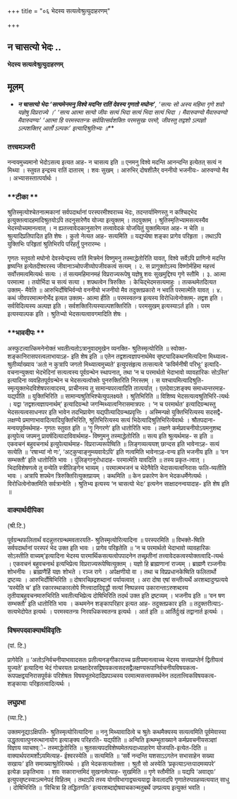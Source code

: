 +++
title = "०६ भेदस्य सत्यत्वेश्रुत्युदाहरणम्"

+++


## न चासत्यो भेदः ..

**भेदस्य सत्यत्वेश्रुत्युदाहरणम्**

## **मूलम्**

- ***न चासत्यो भेदः ‘सत्यमेनमनु विश्वे मदन्ति रातिं देवस्य गृणतो मघोनः’**, ‘सत्यः सो अस्य महिमा गृणे शवो यज्ञेषु विप्रराज्ये ।’ ‘सत्य आत्मा सत्यो जीवः सत्यं भिदा सत्यं भिदा सत्यं भिदा । मैवारुवण्यो मैवारुवण्यो मैवारुवण्यः’ ‘आत्मा हि परमस्वतन्त्रः सर्ववित्सर्वशक्तिः परमसुखः परमो, जीवस्तु तद्वशो ऽल्पज्ञो ऽल्पशक्तिर् आर्तो ऽल्पकः’ इत्यादिश्रुतिभ्यः ॥***

### **तत्त्वमञ्जरी**

नन्वयमुच्यमानो भेदोऽसत्य इत्यत आह- न चासत्य इति ॥ एनमनु विश्वे मदन्ति आनन्दन्ति इत्येतत् सत्यं न मिथ्या । स्तुवत इन्द्रस्य रातिं दातारम् । शवः सुखम् । आरुभिर् दोषशीलैर् वननीयो भजनीयः- आरुवण्यो मैव । अभ्यासस्तात्पर्यार्थः ।

### **टीका **

श्रुतिस्मृत्योश्चेतनात्मकानां सर्वपदार्थानां परस्परमीश्वराच्च भेदः, तदन्तर्यामिणस्तु न कश्चिद्भेद इत्युक्तत्वादहमादिश्रुतयोऽपि तदनुसारेणैव योज्या इत्युक्तम् । तदयुक्तम् । श्रुतिस्मृतिभ्यामसत्यस्यैव भेदस्योच्यमानत्वात् । न ह्यतत्त्वावेदकानुसारेण तत्त्वावेदकं योजयितुं युक्तमित्यत आह- न चेति ॥ श्रुत्यादिप्रतिपादित इति शेषः । कुतो नेत्यत आह- सत्यमिति ॥ यद्यप्येषा शङ्का प्रागेव परिहृता । तथाऽपि युक्तिभिः परिहृतां श्रुतिभिरपि परिहर्तुं पुनरारम्भः ।

गृणतः स्तुवतो मघोनो देवस्येन्द्रस्य रातिं मित्रमेनं विष्णुमनु तस्माद्धेतोरिति यावत्, विश्वे सर्वेऽपि प्राणिनो मदन्ति हृष्यन्ति
इत्येतदीश्वरस्य जीवानाञ्चोपजीव्योपजीवकत्वं सत्यम् । २. स प्रागुक्तोऽस्य विष्णोर्महिमा महत्त्वं सर्वोत्तमत्वमित्यर्थः सत्यः । तं सत्यमहिमानमहं विप्रराज्यरूपेषु यज्ञेषु शवः सुखमुद्दिश्य गृणे स्तौमि । ३. आत्मा परमात्मा । तयोर्भिदा च सत्यं सत्या । शपथत्वेन त्रिरुक्तिः । केचिद्भेदमसत्यमाहुः । तत्कथमेतदित्यत उक्तम्- मैवेति ॥ आरुभिर्दोषिभिर्वन्यो वननीयो भजनीयो मैव तदुक्तप्रकारो न भवति परमात्मेति यावत् । ४. कथं जीवपरमात्मनोर्भेद इत्यत उक्तम्- आत्मा हीति ॥ परमस्वतन्त्र इत्यस्य विरोधित्वेनोक्तम्- तद्वश इति । सर्वविदित्यस्य अल्पज्ञ इति । सर्वशक्तिरित्यस्याल्पशक्तिरिति । परमसुखम् इत्यस्याऽर्त इति । परम इत्यस्याल्पक इति । श्रुतिभ्यो भेदसत्यत्वावगमादिति शेषः ।

### **भावदीपः **

अस्फुटत्वात्किमनेनोक्तं भवतीत्यतोऽत्रानुवादमुखेन व्यनक्ति- श्रुतिस्मृत्योरिति ॥ स्वोक्त-शङ्कानिरासपरत्वलाभायाऽह- इति शेष इति ॥ एतेन तद्वशत्वज्ञापनार्थमेव सृष्ट्यादिकथनमित्यदिना मिथ्यात्व-श्रुतीर्व्याख्याय ‘अतो न कुत्रापि जगतो मिथ्यात्वमुच्यते’ इत्युपसंहृत्य तत्सत्यत्वे ‘कविर्मनीषी परिभूः’ इत्यादि-वचनान्युक्त्वा भेदभेदिनां सत्यत्वस्य पूर्वग्रन्थेन स्थापनात्, तथा ‘न च परमार्थतो भेदाभावो व्यावहारिकः सोऽस्ति’ इत्यादिना व्यवहितपूर्वग्रन्थेन च भेदसत्यत्वोक्तेः पुनरुक्तिरिति निरस्तम् । स यश्चायमित्यादिश्रुति-स्मृत्युक्तभेदविशेषपरत्वादस्य, प्राचीनस्य तु सामान्यपरत्वादिति तात्पर्यात् । एतदेवाऽशङ्क्य समाध्यन्तरमाह- यद्यपीति ॥ युक्तिभिरिति ॥ सामान्यश्रुतिभिश्चेत्युपलक्ष्यते । श्रुतिभिरिति ॥ विशिष्य भेदसत्यत्वश्रुतिभिरि-त्यर्थः । यद्वा ‘तद्वशत्वज्ञापनार्थम्’ इत्यादिग्रन्थो जगन्मिथ्यात्वनिरासमात्रपरः । ‘न च परमार्थत’ इत्यादिग्रन्थस्तु भेदसत्यत्वसाधनपर इति भावेन तदभिप्रायेण यद्यपीत्यादिग्रन्थप्रवृत्तिः । अस्मिन्पक्षे युक्तिभिरित्यस्य सदसद्वै-लक्षण्ये प्रमाणाभावादित्यादियुक्तिभिरिति, श्रुतिभिरित्यस्य सत्यं भिदेत्यादिश्रुतिभिरित्येवार्थः । श्रौतपदाना-मन्वयपूर्वमर्थमाह- गृणतः स्तुवत इति ॥ ‘गॄ निगरणे’ इति धातोरिति भावः । लक्षणे कर्मप्रवचनीयोऽयमनुशब्द इत्युपेत्य जपमनु प्रावर्षदित्यादाविवार्थमाह- विष्णुमनु तस्माद्धेतोरिति ॥ सत्य इति श्रुत्यर्थमाह- स इति ॥ एकवचनं बहुवचनार्थ इत्युपेत्यार्थमाह- विप्रराज्यरूपेष्विति ॥ लिङ्गव्यत्ययश् छान्दस इति भावेनाऽह- सत्यं सत्येति ॥ ‘रषाभ्यां नो णः’, ‘अट्कुप्वाङ्नुम्व्यवायेऽपि’ इति णत्वमिति भावेनाऽह-वन्य इति भजनीय इति ॥ ‘वन सम्भक्तौ’ इति धातोरिति भावः । पुंलिङ्गानुरोधादाह- परमात्मेति यावदिति ॥ तस्य प्रकृत-त्वात् । भिदाविशेषणत्वे तु वन्येति स्त्रीलिङ्गेन भाव्यम् । परमात्मभजनं च भेदेनैवेति भेदासत्यत्वनिरासः फलि-ष्यतीति भावः । अत्रापि शपथेन त्रिरुक्तिरित्युक्तप्रायम् । कथमिति ॥ केन प्रकारेण केन भेदकधर्मेणेत्यर्थः । विरोधित्वेनोक्तमिति सर्वत्रान्वेति । श्रुतिभ्य इत्यस्य ‘न चासत्यो भेदः’ इत्यनेन साक्षादनन्वयादाह- इति शेष इति ॥

### **वाक्यार्थदीपिका**

(श्री.टि.)

पूर्वग्रन्थफलितार्थं वदन्नुत्तरग्रन्थमवतारयति- श्रुतिस्मृत्योरित्यादिना ॥ परस्परमिति ॥ विभक्ते-ष्विति सर्वपदार्थानां परस्परं भेद उक्त इति भावः । प्रागेव परिहृतेति ॥ ‘न च परमार्थतो भेदाभावो व्यावहारिकः सोऽस्तीति वाच्यम्’इत्यादिना भेदस्य पारमार्थिकसत्यत्वोपपादनेन तच्छ्रतीनां तत्त्वावेदकत्वस्योक्तत्वादि-त्यर्थः । एकवचनं बहुवचनार्थ इत्यभिप्रेत्य विप्रराज्यरूपेष्वित्युक्तम् । यज्ञो हि ब्राह्मणानां राज्यम् । ब्राह्मणै रञ्जनीयः शोभनीयः । ब्राह्मणैर्हि यज्ञः शोभते । रञ्ज रागे । अपेक्षणीयो वा । तथा च विप्रप्रधानकेष्विति फलितार्थो द्रष्टव्यः । आरुभिर्दोषिभिरिति ॥ दोषारच्छिद्रशब्दानां पर्यायत्वात् । अरा दोषा एषां सन्तीत्यर्थे अरशब्दादुण्प्रत्यये ‘यस्येति च’ इति रकारस्थाकारलोपे णित्त्वादादिवृद्धौ सत्यां निष्पन्नस्य उकारान्ताऽरुशब्दस्य तृतीयाबहुवचनमारुभिरिति भवतीत्यभिप्रेत्य दोषिभिरिति तदर्थ उक्त इति द्रष्टव्यम् । भजनीय इति ॥ ‘वन षण सम्भक्तौ’ इति धातोरिति भावः । कथमनेन शङ्कापरिहार इत्यत आह- तदुक्तप्रकार इति ॥ तदुक्तरीत्याऽ-सत्यभेदोपेत इत्यर्थः । परमस्वतन्त्रः निरवधिकस्वतन्त्र इत्यर्थः । आर्त इति ॥ आर्तिर्दुःखं तद्वानार्त इत्यर्थः ।

### **विषमपदवाक्यार्थविवृतिः**

(पां. टि.)

प्रागेवेति ॥ ‘अतोऽनिर्वचनीयाभावादसतः प्रतीत्यनङ्गीकाराच्च प्रतीयमानत्वाच्च भेदस्य सत्त्वप्राप्तेर्न द्वितीयत्वं युज्यते’ इत्यादिना भेदं गोचरयतः प्रत्यक्षादेरसद्विषयकत्वसदसद्वैलक्षण्यरूपानिर्वचनीयविषयकत्व-रूपपक्षद्वयनिरासपूर्वकं परिशेषतः विषयभूतभेदादिप्रपञ्चस्य परमात्मसत्त्वसमर्थनेन तदतात्त्विकविषयकत्व-शङ्कायाः परिहृतत्वादित्यर्थः ।

### **लघुप्रभा**

(व्या.टि.)

उक्तमनूद्याऽक्षिपति- श्रुतिस्मृत्योरित्यादिना ॥ ननु मिथ्यावादित्वे च श्रुतेः कथमैक्यस्य सत्यत्वमिति पूर्वमेवास्या उद्धृतत्वात्पुनरुत्थानायोग इत्याङ्क्य परिहरति- यद्यपीति ॥ अन्विति इत्थम्भूताख्याने कर्मप्रवचनीयसञ्ज्ञां विज्ञाय व्याचश्व्े- तस्माद्धेतोरिति ॥ श्रुतसत्यपदविशेष्यमेतत्पदाध्याहारेण योजयति-इत्येत-दिति ॥ वाक्यार्थपरामर्शोऽयमित्याह- ईश्वरस्येति ॥ सत्यमिति ॥ ‘सर्वे नन्दन्ति यशसाऽऽगतेन सभासाहेन सख्या सखायः’ इति समाख्याश्रुतेरित्यर्थः । इति भेदकसत्यतोक्ता । श्रुतौ सो अस्येति ‘प्रकृत्याऽन्तःपादमव्यपरे’ इत्येङः प्रकृतिभावः । शवः सकारान्तमिदं सुखनामेत्याह- सुखमिति ॥ गृणे स्तौमीति ॥ यद्यपि ‘अवाद्ग्रः’ इत्युपसृष्टस्याऽत्मनेपदं विहितम् । तथाऽपि तस्य योगविभागाद्व्यत्ययाद्वा केवलादपि गृणातेरुपग्रहव्यत्ययात् साधु । दोषिभिरिति ॥ ‘विचित्रा हि तद्धितगतिः’ इत्यरशब्दाद्दोषवाचकान्मतुबर्थे उण्प्रत्यय इत्युक्तं भवति ।

